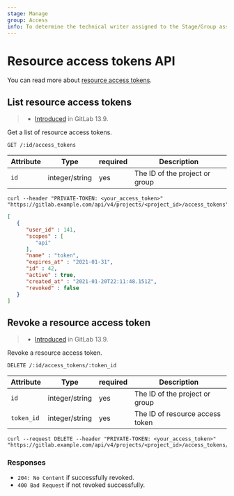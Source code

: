```yaml
---
stage: Manage
group: Access
info: To determine the technical writer assigned to the Stage/Group associated with this page, see https://about.gitlab.com/handbook/engineering/ux/technical-writing/#assignments
---
```


# Resource access tokens API

You can read more about [resource access tokens](../user/project/settings/project_access_tokens.md).

## List resource access tokens

> - [Introduced](https://gitlab.com/gitlab-org/gitlab/-/issues/238991) in GitLab 13.9.

Get a list of resource access tokens.

```plaintext
GET /:id/access_tokens
```

| Attribute | Type    | required | Description         |
|-----------|---------|----------|---------------------|
| `id` | integer/string | yes | The ID of the project or group |

```shell
curl --header "PRIVATE-TOKEN: <your_access_token>" "https://gitlab.example.com/api/v4/projects/<project_id>/access_tokens"
```

```json
[
   {
      "user_id" : 141,
      "scopes" : [
         "api"
      ],
      "name" : "token",
      "expires_at" : "2021-01-31",
      "id" : 42,
      "active" : true,
      "created_at" : "2021-01-20T22:11:48.151Z",
      "revoked" : false
   }
]
```

## Revoke a resource access token

> - [Introduced](https://gitlab.com/gitlab-org/gitlab/-/issues/238991) in GitLab 13.9.

Revoke a resource access token.

```plaintext
DELETE /:id/access_tokens/:token_id
```

| Attribute | Type    | required | Description         |
|-----------|---------|----------|---------------------|
| `id` | integer/string | yes | The ID of the project or group  |
| `token_id` | integer/string | yes | The ID of resource access token |

```shell
curl --request DELETE --header "PRIVATE-TOKEN: <your_access_token>" "https://gitlab.example.com/api/v4/projects/<project_id>/access_tokens/<token_id>"
```

### Responses

- `204: No Content` if successfully revoked.
- `400 Bad Request` if not revoked successfully.
